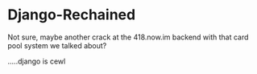 # Django-Rechained

Not sure, maybe another crack at the 418.now.im backend with that card pool system we talked about?

.....django is cewl
